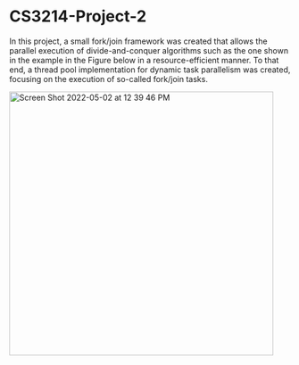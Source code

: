 # CS3214-Project-2

In this project, a small fork/join framework was created that allows the parallel execution of divide-and-conquer algorithms 
such as the one shown in the example in the Figure below in a resource-efficient manner. 
To that end, a thread pool implementation for dynamic task parallelism was created, focusing on the execution of so-called fork/join tasks.


<img width="473" alt="Screen Shot 2022-05-02 at 12 39 46 PM" src="https://user-images.githubusercontent.com/82685406/166287343-dffe05d6-ae38-4b18-a067-ecc593da1c95.png">
